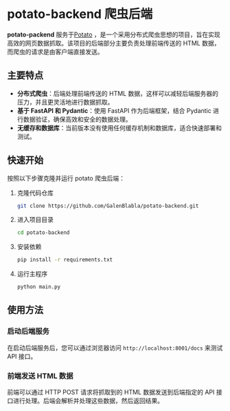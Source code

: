# potato-backend 爬虫后端

**potato-packend** 服务于[Potato](https://github.com/GalenBlabla/potato) ，是一个采用分布式爬虫思想的项目，旨在实现高效的网页数据抓取。该项目的后端部分主要负责处理前端传送的 HTML 数据，而爬虫的请求是由客户端直接发送。

## 主要特点

- **分布式爬虫**：后端处理前端传送的 HTML 数据，这样可以减轻后端服务器的压力，并且更灵活地进行数据抓取。
- **基于 FastAPI 和 Pydantic**：使用 FastAPI 作为后端框架，结合 Pydantic 进行数据验证，确保高效和安全的数据处理。
- **无缓存和数据库**：当前版本没有使用任何缓存机制和数据库，适合快速部署和测试。


## 快速开始

按照以下步骤克隆并运行 potato 爬虫后端：

1. 克隆代码仓库

    ```bash
    git clone https://github.com/GalenBlabla/potato-backend.git
    ```

2. 进入项目目录

    ```bash
    cd potato-backend
    ```

3. 安装依赖

    ```bash
    pip install -r requirements.txt
    ```

4. 运行主程序

    ```bash
    python main.py
    ```

## 使用方法

### 启动后端服务

在启动后端服务后，您可以通过浏览器访问 `http://localhost:8001/docs` 来测试 API 接口。

### 前端发送 HTML 数据

前端可以通过 HTTP POST 请求将抓取到的 HTML 数据发送到后端指定的 API 接口进行处理。后端会解析并处理这些数据，然后返回结果。


